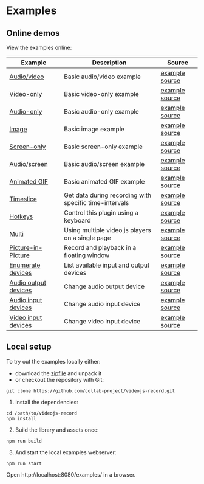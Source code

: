 # Examples

## Online demos

View the examples online:

| Example | Description | Source |
| --- | --- | --- |
| [Audio/video](https://collab-project.github.io/videojs-record/demo/audio-video.html) | Basic audio/video example | [example source](https://github.com/collab-project/videojs-record/blob/master/examples/audio-video.html) |
| [Video-only](https://collab-project.github.io/videojs-record/demo/video-only.html) | Basic video-only example | [example source](https://github.com/collab-project/videojs-record/blob/master/examples/video-only.html) |
| [Audio-only](https://collab-project.github.io/videojs-record/demo/audio-only.html) | Basic audio-only example | [example source](https://github.com/collab-project/videojs-record/blob/master/examples/audio-only.html) |
| [Image](https://collab-project.github.io/videojs-record/demo/image-only.html) | Basic image example | [example source](https://github.com/collab-project/videojs-record/blob/master/examples/image-only.html) |
| [Screen-only](https://collab-project.github.io/videojs-record/demo/screen-only.html) | Basic screen-only example | [example source](https://github.com/collab-project/videojs-record/blob/master/examples/screen-only.html) |
| [Audio/screen](https://collab-project.github.io/videojs-record/demo/audio-screen.html) | Basic audio/screen example | [example source](https://github.com/collab-project/videojs-record/blob/master/examples/audio-screen.html) |
| [Animated GIF](https://collab-project.github.io/videojs-record/demo/animated-gif.html) | Basic animated GIF example | [example source](https://github.com/collab-project/videojs-record/blob/master/examples/animated-gif.html) |
| [Timeslice](https://collab-project.github.io/videojs-record/demo/timeslice.html) | Get data during recording with specific time-intervals | [example source](https://github.com/collab-project/videojs-record/blob/master/examples/timeslice.html) |
| [Hotkeys](https://collab-project.github.io/videojs-record/demo/hot-keys.html) | Control this plugin using a keyboard | [example source](https://github.com/collab-project/videojs-record/blob/master/examples/hot-keys.html) |
| [Multi](https://collab-project.github.io/videojs-record/demo/multi.html) | Using multiple video.js players on a single page | [example source](https://github.com/collab-project/videojs-record/blob/master/examples/multi.html) |
| [Picture-in-Picture](https://collab-project.github.io/videojs-record/demo/picture-in-picture.html) | Record and playback in a floating window | [example source](https://github.com/collab-project/videojs-record/blob/master/examples/picture-in-picture.html) |
| [Enumerate devices](https://collab-project.github.io/videojs-record/demo/enumerate-devices.html) | List available input and output devices | [example source](https://github.com/collab-project/videojs-record/blob/master/examples/enumerate-devices.html) |
| [Audio output devices](https://collab-project.github.io/videojs-record/demo/change-audio-output.html) | Change audio output device | [example source](https://github.com/collab-project/videojs-record/blob/master/examples/change-audio-output.html) |
| [Audio input devices](https://collab-project.github.io/videojs-record/demo/change-audio-input.html) | Change audio input device | [example source](https://github.com/collab-project/videojs-record/blob/master/examples/change-audio-input.html) |
| [Video input devices](https://collab-project.github.io/videojs-record/demo/change-video-input.html) | Change video input device | [example source](https://github.com/collab-project/videojs-record/blob/master/examples/change-video-input.html) |

## Local setup

To try out the examples locally either:

- download the [zipfile](https://github.com/collab-project/videojs-record/archive/master.zip) and unpack it
- or checkout the repository with Git:
```console
git clone https://github.com/collab-project/videojs-record.git
```

1. Install the dependencies:

```console
cd /path/to/videojs-record
npm install
```

2. Build the library and assets once:

```console
npm run build
```

3. And start the local examples webserver:

```console
npm run start
```

Open http://localhost:8080/examples/ in a browser.
